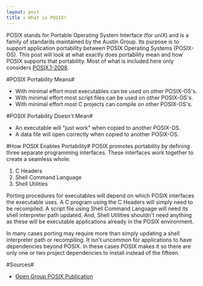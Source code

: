 ```yaml
---
layout: post
title : What is POSIX?
---
```

POSIX stands for Portable Operating System Interface (for uniX) and is a family of standards maintained by the Austin Group. Its purpose is to support application portability between POSIX Operating Systems (POSIX-OS). This post will look at what exactly does portability mean and how POSIX supports that portability. Most of what is included here only considers [POSIX.1-2008][1].

#POSIX Portability Means#

* With minimal effort most executables can be used on other POSIX-OS's.
* With minimal effort most script files can be used on other POSIX-OS's.
* With minimal effort most C projects can compile on other POSIX-OS's.

#POSIX Portability Doesn't Mean#

* An executable will "just work" when copied to another POSIX-OS.
* A data file will open correctly when copied to another POSIX-OS.

#How POSIX Enables Portability#
POSIX promotes portability by defining three separate programming interfaces. These interfaces work together to create a seamless whole:

1. C Headers
2. Shell Command Language
3. Shell Utilities

Porting procedures for executables will depend on which POSIX interfaces the executable uses. A C program using the C Headers will simply need to be recompiled. A script file using Shell Command Language will need its shell interpreter path updated. And, Shell Utilities shouldn't need anything as these will be executable applications already in the POSIX environment.

In many cases porting may require more than simply updating a shell interpreter path or recompiling. It isn't uncommon for applications to have dependencies beyond POSIX. In these cases POSIX makes it so there are only one or two project dependencies to install instead of the fifteen.

#Sources#

* [Open Group POSIX Publication][2]

[1]: http://pubs.opengroup.org/onlinepubs/9699919799/
[2]: http://pubs.opengroup.org/onlinepubs/9699919799/

